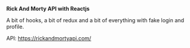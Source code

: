 **Rick And Morty API with Reactjs**

A bit of hooks, a bit of redux and a bit of everything with fake login and profile.

API: https://rickandmortyapi.com/
